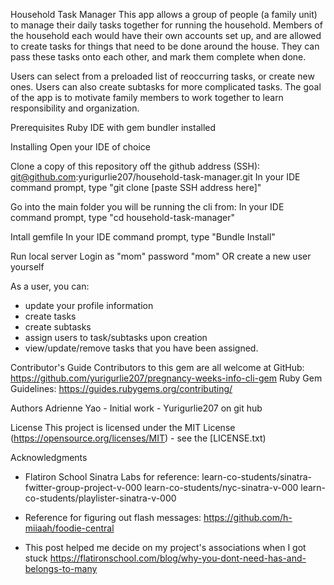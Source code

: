 Household Task Manager
This app allows a group of people (a family unit) to manage their daily tasks together for running the household.
Members of the household each would have their own accounts set up, and are allowed to create tasks for things that
need to be done around the house. They can pass these tasks onto each other, and mark them complete when done.

Users can select from a preloaded list of reoccurring tasks, or create new ones. Users can also create subtasks for
more complicated tasks. The goal of the app is to motivate family members to work together to learn responsibility and organization.


Prerequisites
Ruby IDE with gem bundler installed

Installing
Open your IDE of choice

Clone a copy of this repository off the github address (SSH): git@github.com:yurigurlie207/household-task-manager.git
In your IDE command prompt, type "git clone [paste SSH address here]"

Go into the main folder you will be running the cli from:
In your IDE command prompt, type "cd household-task-manager"

Intall gemfile
In your IDE command prompt, type "Bundle Install"

Run local server
Login as "mom" password "mom"
OR create a new user yourself


As a user, you can:
- update your profile information
- create tasks
- create subtasks
- assign users to task/subtasks upon creation
- view/update/remove tasks that you have been assigned.


Contributor's Guide
Contributors to this gem are all welcome at GitHub: https://github.com/yurigurlie207/pregnancy-weeks-info-cli-gem Ruby Gem Guidelines: https://guides.rubygems.org/contributing/

Authors
Adrienne Yao - Initial work - Yurigurlie207 on git hub

License
This project is licensed under the MIT License (https://opensource.org/licenses/MIT) - see the [LICENSE.txt)

Acknowledgments
- Flatiron School Sinatra Labs for reference:
    learn-co-students/sinatra-fwitter-group-project-v-000
    learn-co-students/nyc-sinatra-v-000
    learn-co-students/playlister-sinatra-v-000

- Reference for figuring out flash messages:
    https://github.com/h-miiaah/foodie-central

- This post helped me decide on my project's associations when I got stuck
    https://flatironschool.com/blog/why-you-dont-need-has-and-belongs-to-many
